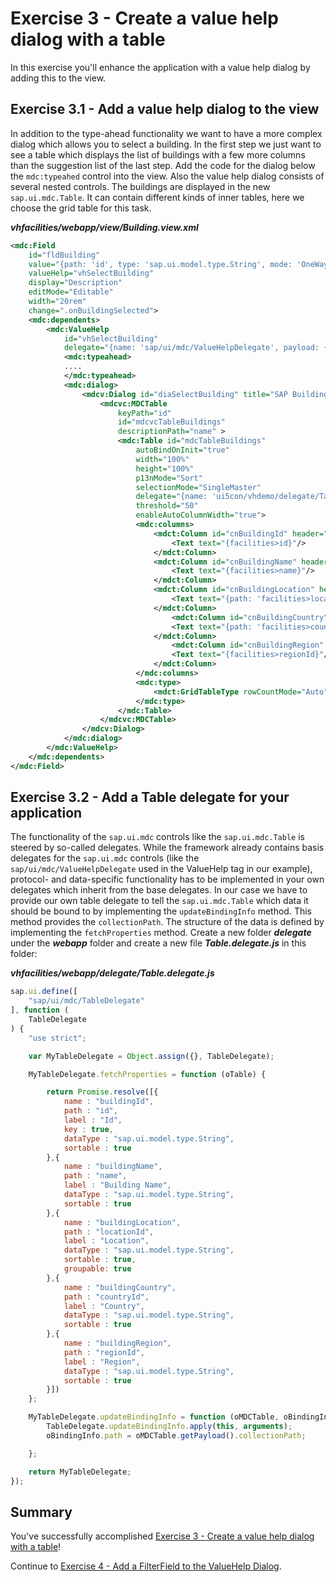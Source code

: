 # Exercise 3 - Create a value help dialog with a table

In this exercise you'll enhance the application with a value help dialog by adding this to the view. 

## Exercise 3.1 - Add a value help dialog to the view
In addition to the type-ahead functionality we want to have a more complex dialog which allows you to select a building. In the first step we just want to see a table which displays the list of buildings with a few more columns than the suggestion list of the last step. Add the code for the dialog below the `mdc:typeahed` control into the view. Also the value help dialog consists of several nested controls. The buildings are displayed in the new `sap.ui.mdc.Table`. It can contain different kinds of inner tables, here we choose the grid table for this task.

***vhfacilities/webapp/view/Building.view.xml***

```xml
<mdc:Field 
    id="fldBuilding" 
    value="{path: 'id', type: 'sap.ui.model.type.String', mode: 'OneWay'}"
    valueHelp="vhSelectBuilding" 
    display="Description" 
    editMode="Editable" 
    width="20rem"
    change=".onBuildingSelected">
    <mdc:dependents>
        <mdc:ValueHelp 
            id="vhSelectBuilding"
            delegate="{name: 'sap/ui/mdc/ValueHelpDelegate', payload: {}}"> 
            <mdc:typeahead>
            ....
            </mdc:typeahead>
            <mdc:dialog>
                <mdcv:Dialog id="diaSelectBuilding" title="SAP Buildings">
                    <mdcvc:MDCTable 
                        keyPath="id" 
                        id="mdcvcTableBuildings" 
                        descriptionPath="name" >
                        <mdc:Table id="mdcTableBuildings"
                            autoBindOnInit="true"
                            width="100%"
                            height="100%"
                            p13nMode="Sort"
                            selectionMode="SingleMaster"
                            delegate="{name: 'ui5con/vhdemo/delegate/Table.delegate', payload: {collectionPath: 'facilities>/buildings'}}"
                            threshold="50"
                            enableAutoColumnWidth="true">
                            <mdc:columns>
                                <mdct:Column id="cnBuildingId" header="ID" propertyKey="buildingId" width="10%">
                                    <Text text="{facilities>id}"/>
                                </mdct:Column> 
                                <mdct:Column id="cnBuildingName" header="Building Name" propertyKey="buildingName" width="40%">
                                    <Text text="{facilities>name}"/>
                                </mdct:Column>
                                <mdct:Column id="cnBuildingLocation" header="Location" propertyKey="buildingLocation" width="10%">
                                    <Text text="{path: 'facilities>locationId', formatter: '.onGetLocationName'}"/>
                                </mdct:Column>
                                    <mdct:Column id="cnBuildingCountry" header="Country" propertyKey="buildingCountry" width="25%">
                                    <Text text="{path: 'facilities>countryId', formatter: '.onGetCountryName'}"/>
                                </mdct:Column>
                                    <mdct:Column id="cnBuildingRegion" header="Region" propertyKey="buildingRegion" width="15%">
                                    <Text text="{facilities>regionId}"/>
                                </mdct:Column>
                            </mdc:columns>
                            <mdc:type>
                                <mdct:GridTableType rowCountMode="Auto"/>
                            </mdc:type>
                        </mdc:Table>
                    </mdcvc:MDCTable>
                </mdcv:Dialog>
            </mdc:dialog>
        </mdc:ValueHelp>
    </mdc:dependents>
</mdc:Field>        

```

## Exercise 3.2 - Add a Table delegate for your application

The functionality of the `sap.ui.mdc` controls like the `sap.ui.mdc.Table` is steered by so-called delegates. While the framework already contains basis delegates for the `sap.ui.mdc` controls (like the `sap/ui/mdc/ValueHelpDelegate` used in the ValueHelp tag in our example), protocol- and data-specific functionality has to be implemented in your own delegates which inherit from the base delegates. In our case we have to provide our own table delegate to tell the `sap.ui.mdc.Table` which data it should be bound to by implementing the `updateBindingInfo` method. This method provides the `collectionPath`. The structure of the data is defined by implementing the `fetchProperties` method. 
Create a new folder ***delegate*** under the ***webapp*** folder and create a new file ***Table.delegate.js*** in this folder:

***vhfacilities/webapp/delegate/Table.delegate.js***

```js
sap.ui.define([
	"sap/ui/mdc/TableDelegate"
], function (
	TableDelegate
) {
	"use strict";

	var MyTableDelegate = Object.assign({}, TableDelegate);

	MyTableDelegate.fetchProperties = function (oTable) {

		return Promise.resolve([{
			name : "buildingId",
			path : "id",
			label : "Id",
			key : true,
			dataType : "sap.ui.model.type.String",
			sortable : true
		},{
			name : "buildingName",
			path : "name",
			label : "Building Name",
			dataType : "sap.ui.model.type.String",
			sortable : true
		},{
			name : "buildingLocation",
			path : "locationId",
			label : "Location",
			dataType : "sap.ui.model.type.String",
			sortable : true,
			groupable: true
		},{
			name : "buildingCountry",
			path : "countryId",
			label : "Country",
			dataType : "sap.ui.model.type.String",
			sortable : true
		},{
			name : "buildingRegion",
			path : "regionId",
			label : "Region",
			dataType : "sap.ui.model.type.String",
			sortable : true
		}])
	};

	MyTableDelegate.updateBindingInfo = function (oMDCTable, oBindingInfo) {
		TableDelegate.updateBindingInfo.apply(this, arguments);
		oBindingInfo.path = oMDCTable.getPayload().collectionPath;

	};

	return MyTableDelegate;
});
```
## Summary

You've successfully accomplished [Exercise 3 - Create a value help dialog with a table](#exercise-3---create-a-value-help-dialog-with-a-table)!

Continue to [Exercise 4 - Add a FilterField to the ValueHelp Dialog](../ex4/README.md).